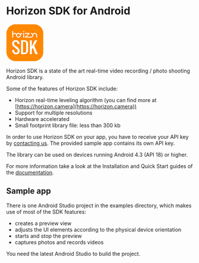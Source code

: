 Horizon SDK for Android
=======================

![Horizon logo](/Documentation/assets/images/horizonsdk-logo.png)

Horizon SDK is a state of the art real-time video recording / photo shooting Android library.

Some of the features of Horizon SDK include:

* Horizon real-time leveling algorithm (you can find more at [https://horizon.camera](https://horizon.camera))
* Support for multiple resolutions
* Hardware accelerated
* Small footprint library file: less than 300 kb

In order to use Horizon SDK on your app, you have to receive your API key by [contacting us](https://horizon.camera/sdk/). The provided sample app contains its own API key.

The library can be used on devices running Android 4.3 (API 18) or higher. 

For more information take a look at the Installation and Quick Start guides of the [documentation](https://horizon.camera/static/sdk/android-docs/).

Sample app
--------

There is one Android Studio project in the examples directory, which makes use of most of the SDK features:

* creates a preview view
* adjusts the UI elements according to the physical device orientation
* starts and stop the preview
* captures photos and records videos

You need the latest Android Studio to build the project.




